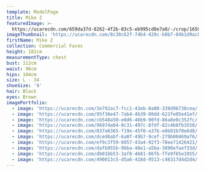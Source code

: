 ```yaml
---
template: ModelPage
title: Mike Z
featuredImage: >-
  https://ucarecdn.com/659da37d-8262-4f2b-83c5-eb995cd8e7a0/-/crop/1650x890/0,0/-/preview/
imageThumbnail: 'https://ucarecdn.com/8c38c62f-74b4-429c-b0b7-04b1d9acb32c/'
firstName: Mike Z
collection: Commercial Faces
height: 181cm
measurementType: chest
bust: 112cm
waist: 96cm
hips: 104cm
size: L - 34
shoeSize: '9'
hair: Black
eyes: Brown
imagePortfolio:
  - image: 'https://ucarecdn.com/3e792ac7-fcc1-43eb-8a80-339d96738cea/'
  - image: 'https://ucarecdn.com/95f36e47-7ab4-4b39-80dd-622fe05e41ef/'
  - image: 'https://ucarecdn.com/cb548a50-e8d6-46b9-90fd-86a8e0c352fc/'
  - image: 'https://ucarecdn.com/96974a04-0c31-497c-8fdf-82c4b8fb3550/'
  - image: 'https://ucarecdn.com/037a6365-f19e-45f0-a37b-e0b01b70e6d8/'
  - image: 'https://ucarecdn.com/dced6abf-6a8f-49b7-9cef-279b00469af6/'
  - image: 'https://ucarecdn.com/ef9c3f59-6057-43a4-92f3-78ee71426421/'
  - image: 'https://ucarecdn.com/dafb055b-9bba-48e1-a5ba-3890efaef33d/'
  - image: 'https://ucarecdn.com/db01bb53-3af8-4681-86fb-ffe9f65e1955/'
  - image: 'https://ucarecdn.com/490013c5-d5a6-418d-9513-c46317d4d2d4/'
---
```


